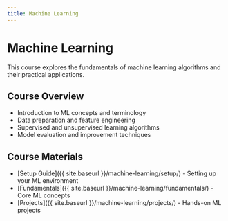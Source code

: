 ```yaml
---
title: Machine Learning
---
```


# Machine Learning

This course explores the fundamentals of machine learning algorithms and their practical applications.

## Course Overview

- Introduction to ML concepts and terminology
- Data preparation and feature engineering
- Supervised and unsupervised learning algorithms
- Model evaluation and improvement techniques

## Course Materials

- [Setup Guide]({{ site.baseurl }}/machine-learning/setup/) - Setting up your ML environment
- [Fundamentals]({{ site.baseurl }}/machine-learning/fundamentals/) - Core ML concepts
- [Projects]({{ site.baseurl }}/machine-learning/projects/) - Hands-on ML projects
